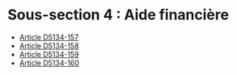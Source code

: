 # Sous-section 4 : Aide financière

* [Article D5134-157](./LEGIARTI000021431100.md)
* [Article D5134-158](./LEGIARTI000018526312.md)
* [Article D5134-159](./LEGIARTI000018526310.md)
* [Article D5134-160](./LEGIARTI000018526308.md)
